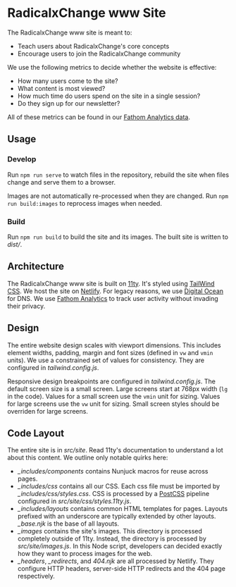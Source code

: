 # RadicalxChange www Site

The RadicalxChange www site is meant to:

- Teach users about RadicalxChange's core concepts
- Encourage users to join the RadicalxChange community

We use the following metrics to decide whether the website is effective:

- How many users come to the site?
- What content is most viewed?
- How much time do users spend on the site in a single session?
- Do they sign up for our newsletter?

All of these metrics can be found in our [Fathom Analytics data](https://usefathom.com/).

## Usage

### Develop

Run `npm run serve` to watch files in the repository, rebuild the site when files change and serve them to a browser.

Images are not automatically re-processed when they are changed. Run `npm run build:images` to reprocess images when needed.

### Build

Run `npm run build` to build the site and its images. The built site is written to _dist/_.

## Architecture

The RadicalxChange www site is built on [11ty](https://www.11ty.dev/). It's styled using [TailWind CSS](https://tailwindcss.com/). We host the site on [Netlify](https://www.netlify.com/). For legacy reasons, we use [Digital Ocean](https://www.digitalocean.com/) for DNS. We use [Fathom Analytics](https://usefathom.com/) to track user activity without invading their privacy.

## Design

The entire website design scales with viewport dimensions. This includes element widths, padding, margin and font sizes (defined in `vw` and `vmin` units). We use a constrained set of values for consistency. They are configured in _tailwind.config.js_.

Responsive design breakpoints are configured in _tailwind.config.js_. The default screen size is a small screen. Large screens start at 768px width (`lg` in the code). Values for a small screen use the `vmin` unit for sizing. Values for large screens use the `vw` unit for sizing. Small screen styles should be overriden for large screens.

## Code Layout

The entire site is in _src/site_. Read 11ty's documentation to understand a lot about this content. We outline only notable quirks here:

- _\_includes/components_ contains Nunjuck macros for reuse across pages.
- _\_includes/css_ contains all our CSS. Each css file must be imported by _\_includes/css/styles.css_. CSS is processed by a [PostCSS](https://postcss.org/) pipeline configured in _src/site/css/styles.11ty.js_.
- _\_includes/layouts_ contains common HTML templates for pages. Layouts prefixed with an underscore are typically extended by other layouts. _\_base.njk_ is the base of all layouts.
- _\_images_ contains the site's images. This directory is processed completely outside of 11ty. Instead, the directory is processed by _src/site/images.js_. In this Node script, developers can decided exactly how they want to process images for the web.
- _\_headers_, _\_redirects_, and _404.njk_ are all processed by Netlify. They configure HTTP headers, server-side HTTP redirects and the 404 page respectively.
